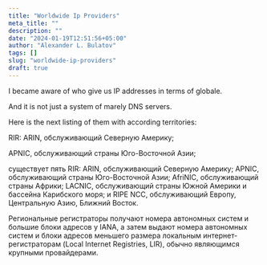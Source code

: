 ```yaml
---
title: "Worldwide Ip Providers"
meta_title: ""
description: ""
date: "2024-01-19T12:51:56+05:00"
author: "Alexander L. Bulatov"
tags: []
slug: "worldwide-ip-providers"
draft: true
---
```



I became aware of who give us IP addresses in terms of globale.

And it is not just a system of marely DNS servers.

Here is the next listing of them with according territories:

RIR: ARIN, обслуживающий Северную Америку;

APNIC, обслуживающий страны Юго-Восточной Азии;


существует пять RIR: ARIN, обслуживающий Северную Америку; 
APNIC, обслуживающий страны Юго-Восточной Азии; 
AfriNIC, обслуживающий страны Африки; 
LACNIC, обслуживающий страны Южной Америки и бассейна Карибского моря; 
и RIPE NCC, обслуживающий Европу, Центральную Азию, Ближний Восток. 

Региональные регистраторы получают номера автономных систем и большие блоки адресов у IANA, а затем выдают номера автономных систем и блоки адресов меньшего размера локальным интернет-регистраторам (Local Internet Registries, LIR), обычно являющимся крупными провайдерами.